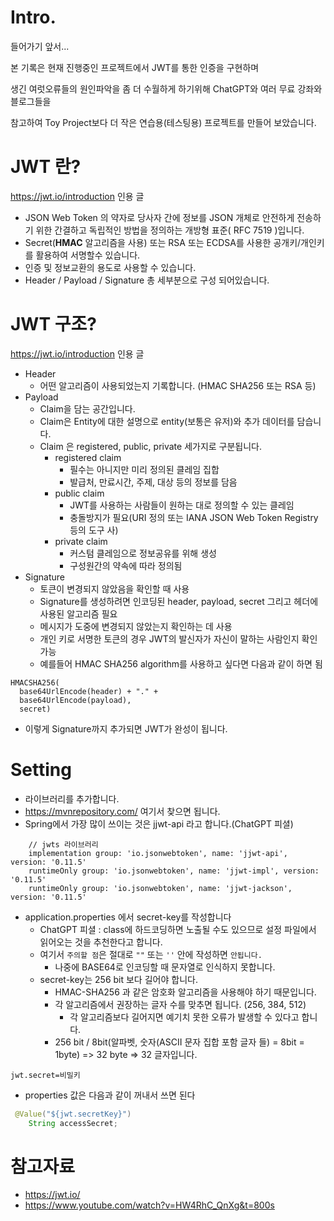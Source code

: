 # Intro.

들어가기 앞서...

 본 기록은 현재 진행중인 프로젝트에서 JWT를 통한 인증을 구현하며

생긴 여럿오류들의 원인파악을 좀 더 수월하게 하기위해 ChatGPT와 여러 무료 강좌와 블로그들을

참고하여 Toy Project보다 더 작은 연습용(테스팅용) 프로젝트를 만들어 보았습니다.

# JWT 란?

https://jwt.io/introduction 인용 글

- JSON Web Token 의 약자로 당사자 간에 정보를 JSON 개체로 안전하게 전송하기 위한 간결하고 독립적인 방법을 정의하는 개방형 표준( RFC 7519 )입니다.
- Secret(**HMAC** 알고리즘을 사용) 또는 RSA 또는 ECDSA를 사용한 공개키/개인키 를 활용하여 서명할수 있습니다.
- 인증 및 정보교환의 용도로 사용할 수 있습니다.
- Header \/ Payload \/ Signature 총 세부분으로 구성 되어있습니다.

# JWT 구조?

https://jwt.io/introduction 인용 글

- Header
  - 어떤 알고리즘이 사용되었는지 기록합니다. (HMAC SHA256 또는 RSA 등)
- Payload
  - Claim을 담는 공간입니다.
  - Claim은 Entity에 대한 설명으로 entity(보통은 유저)와 추가 데이터를 담습니다.
  - Claim 은 registered, public, private 세가지로 구분됩니다.
    - registered claim
      - 필수는 아니지만 미리 정의된 클레임 집합
      - 발급처, 만료시간, 주제, 대상 등의 정보를 담음
    - public claim
      - JWT를 사용하는 사람들이 원하는 대로 정의할 수 있는 클레임
      - 충돌방지가 필요(URI 정의 또는  IANA JSON Web Token Registry 등의 도구 사)
    - private claim
      - 커스텀 클레임으로 정보공유를 위해 생성
      - 구성원간의 약속에 따라 정의됨
- Signature
  - 토큰이 변경되지 않았음을 확인할 때 사용
  - Signature를 생성하려면 인코딩된 header, payload, secret 그리고 헤더에 사용된 알고리즘 필요
  - 메시지가 도중에 변경되지 않았는지 확인하는 데 사용
  - 개인 키로 서명한 토큰의 경우 JWT의 발신자가 자신이 말하는 사람인지 확인 가능
  - 예를들어  HMAC SHA256 algorithm를 사용하고 싶다면 다음과 같이 하면 됨

```jwt
HMACSHA256(
  base64UrlEncode(header) + "." +
  base64UrlEncode(payload),
  secret)
```

- 이렇게 Signature까지 추가되면 JWT가 완성이 됩니다.

# Setting

- 라이브러리를 추가합니다.
- https://mvnrepository.com/ 여기서 찾으면 됩니다.
- Spring에서 가장 많이 쓰이는 것은 jjwt-api 라고 합니다.(ChatGPT 피셜)

```gredle
    // jwts 라이브러리
    implementation group: 'io.jsonwebtoken', name: 'jjwt-api', version: '0.11.5'
    runtimeOnly group: 'io.jsonwebtoken', name: 'jjwt-impl', version: '0.11.5'
    runtimeOnly group: 'io.jsonwebtoken', name: 'jjwt-jackson', version: '0.11.5'
```

- application.properties 에서 secret-key를 작성합니다
  - ChatGPT 피셜 : class에 하드코딩하면 노출될 수도 있으므로 설정 파일에서 읽어오는 것을 추천한다고 합니다.
  - 여기서 `주의할 점`은 절대로 `""` 또는 `''` 안에 작성하면 `안됩니다.`
    - 나중에 BASE64로 인코딩할 때 문자열로 인식하지 못합니다. 
  - secret-key는 256 bit 보다 길어야 합니다.
    - HMAC-SHA256 과 같은 암호화 알고리즘을 사용해야 하기 때문입니다.
    - 각 알고리즘에서 권장하는 글자 수를 맞추면 됩니다. (256, 384, 512)
      - 각 알고리즘보다 길어지면 예기치 못한 오류가 발생할 수 있다고 합니다.
    - 256 bit \/ 8bit(알파벳, 숫자(ASCII 문자 집합 포함 글자 들) = 8bit = 1byte) => 32 byte => 32 글자입니다.

```properties
jwt.secret=비밀키
```

- properties 값은 다음과 같이 꺼내서 쓰면 된다

```java
 @Value("${jwt.secretKey}")
    String accessSecret;
```

# 참고자료

- https://jwt.io/
- https://www.youtube.com/watch?v=HW4RhC_QnXg&t=800s
